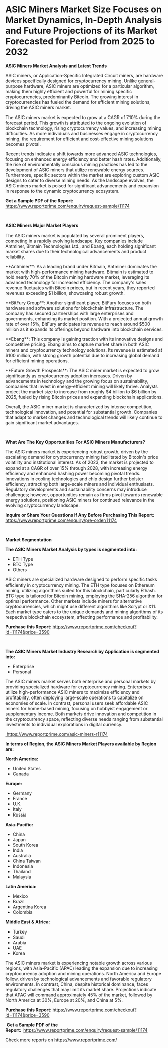 <p><h1>ASIC Miners Market Size Focuses on Market Dynamics, In-Depth Analysis and Future Projections of its Market Forecasted for Period from 2025 to 2032</h1></p><p><strong>ASIC Miners Market Analysis and Latest Trends</strong></p>
<p><p>ASIC miners, or Application-Specific Integrated Circuit miners, are hardware devices specifically designed for cryptocurrency mining. Unlike general-purpose hardware, ASIC miners are optimized for a particular algorithm, making them highly efficient and powerful for mining specific cryptocurrencies, predominantly Bitcoin. The growing interest in cryptocurrencies has fueled the demand for efficient mining solutions, driving the ASIC miners market.</p><p>The ASIC miners market is expected to grow at a CAGR of 7.10% during the forecast period. This growth is attributed to the ongoing evolution of blockchain technology, rising cryptocurrency values, and increasing mining difficulties. As more individuals and businesses engage in cryptocurrency mining, the requirement for efficient and cost-effective mining solutions becomes pivotal.</p><p>Recent trends indicate a shift towards more advanced ASIC technologies, focusing on enhanced energy efficiency and better hash rates. Additionally, the rise of environmentally conscious mining practices has led to the development of ASIC miners that utilize renewable energy sources. Furthermore, specific sectors within the market are exploring custom ASIC designs to cater to diverse mining needs. As the landscape evolves, the ASIC miners market is poised for significant advancements and expansion in response to the dynamic cryptocurrency ecosystem.</p></p>
<p><strong>Get a Sample PDF of the Report:&nbsp;</strong> <a href="https://www.reportprime.com/enquiry/request-sample/11174?utm_campaign=2318&utm_medium=2&utm_source=Github&utm_content=ia&utm_term=20032025&utm_id=asic-miners">https://www.reportprime.com/enquiry/request-sample/11174</a></p>
<p>&nbsp;</p>
<p><strong>ASIC Miners Major Market Players</strong></p>
<p><p>The ASIC miners market is populated by several prominent players, competing in a rapidly evolving landscape. Key companies include Antminer, Bitmain Technologies Ltd., and Ebang, each holding significant market shares due to their technological advancements and product reliability.</p><p>**Antminer**: As a leading brand under Bitmain, Antminer dominates the market with high-performance mining hardware. Bitmain is estimated to hold nearly 70% of the Bitcoin mining hardware market, leveraging its advanced technology for increased efficiency. The company's sales revenue fluctuates with Bitcoin prices, but in recent years, they reported revenues exceeding $1 billion, showcasing robust growth.</p><p>**BitFury Group**: Another significant player, BitFury focuses on both hardware and software solutions for blockchain infrastructure. The company has secured partnerships with large enterprises and governments, enhancing its market position. With a projected annual growth rate of over 15%, BitFury anticipates its revenue to reach around $500 million as it expands its offerings beyond hardware into blockchain services.</p><p>**Ebang**: This company is gaining traction with its innovative designs and competitive pricing. Ebang aims to capture market share in both ASIC miners and cryptocurrency technology solutions. Its revenue is estimated at $100 million, with strong growth potential due to increasing global demand for efficient mining operations.</p><p>**Future Growth Prospects**: The ASIC miner market is expected to grow significantly as cryptocurrency adoption increases. Driven by advancements in technology and the growing focus on sustainability, companies that invest in energy-efficient mining will likely thrive. Analysts project the market size to increase from roughly $4 billion to $6 billion by 2025, fueled by rising Bitcoin prices and expanding blockchain applications.</p><p>Overall, the ASIC miner market is characterized by intense competition, technological innovation, and potential for substantial growth. Companies that adapt to market changes and technological trends will likely continue to gain significant market advantages.</p></p>
<p>&nbsp;</p>
<p><strong>What Are The Key Opportunities For ASIC Miners Manufacturers?</strong></p>
<p><p>The ASIC miners market is experiencing robust growth, driven by the escalating demand for cryptocurrency mining facilitated by Bitcoin's price volatility and institutional interest. As of 2023, the market is projected to expand at a CAGR of over 15% through 2028, with increasing energy efficiency and enhanced hashing power becoming pivotal trends. Innovations in cooling technologies and chip design further bolster efficiency, attracting both large-scale miners and individual enthusiasts. Regulatory developments and sustainability concerns may introduce challenges; however, opportunities remain as firms pivot towards renewable energy solutions, positioning ASIC miners for continued relevance in the evolving cryptocurrency landscape.</p></p>
<p><strong>Inquire or Share Your Questions If Any Before Purchasing This Report:</strong> <a href="https://www.reportprime.com/enquiry/pre-order/11174?utm_campaign=2318&utm_medium=2&utm_source=Github&utm_content=ia&utm_term=20032025&utm_id=asic-miners">https://www.reportprime.com/enquiry/pre-order/11174</a></p>
<p>&nbsp;</p>
<p><strong>Market Segmentation</strong></p>
<p><strong>The ASIC Miners Market Analysis by types is segmented into:</strong></p>
<p><ul><li>ETH Type</li><li>BTC Type</li><li>Others</li></ul></p>
<p><p>ASIC miners are specialized hardware designed to perform specific tasks efficiently in cryptocurrency mining. The ETH type focuses on Ethereum mining, utilizing algorithms suited for this blockchain, particularly Ethash. BTC type is tailored for Bitcoin mining, employing the SHA-256 algorithm for optimal performance. Other markets include miners for alternative cryptocurrencies, which might use different algorithms like Scrypt or X11. Each market type caters to the unique demands and mining algorithms of its respective blockchain ecosystem, affecting performance and profitability.</p></p>
<p><strong>Purchase this Report:&nbsp;</strong><a href="https://www.reportprime.com/checkout?id=11174&price=3590&utm_campaign=2318&utm_medium=2&utm_source=Github&utm_content=ia&utm_term=20032025&utm_id=asic-miners">https://www.reportprime.com/checkout?id=11174&price=3590</a></p>
<p>&nbsp;</p>
<p><strong>The ASIC Miners Market Industry Research by Application is segmented into:</strong></p>
<p><ul><li>Enterprise</li><li>Personal</li></ul></p>
<p><p>The ASIC miners market serves both enterprise and personal markets by providing specialized hardware for cryptocurrency mining. Enterprises utilize high-performance ASIC miners to maximize efficiency and profitability, often deploying large-scale operations to capitalize on economies of scale. In contrast, personal users seek affordable ASIC miners for home-based mining, focusing on hobbyist engagement or supplementary income. Both markets drive innovation and competition in the cryptocurrency space, reflecting diverse needs ranging from substantial investments to individual explorations in digital currency.</p></p>
<p><a href="https://www.reportprime.com/asic-miners-r11174?utm_campaign=2318&utm_medium=2&utm_source=Github&utm_content=ia&utm_term=20032025&utm_id=asic-miners">&nbsp;https://www.reportprime.com/asic-miners-r11174</a></p>
<p><strong>In terms of Region, the ASIC Miners Market Players available by Region are:</strong></p>
<p>
    <p> <strong> North America: </strong>
        <ul>
            <li>United States</li>
            <li>Canada</li>
        </ul>
        </p> 
    <p> <strong> Europe: </strong>
        <ul>
            <li>Germany</li>
            <li>France</li>
            <li>U.K.</li>
            <li>Italy</li>
            <li>Russia</li>
        </ul>
        </p> 
    <p> <strong> Asia-Pacific: </strong>
        <ul>
            <li>China</li>
            <li>Japan</li>
            <li>South Korea</li>
            <li>India</li>
            <li>Australia</li>
            <li>China Taiwan</li>
            <li>Indonesia</li>
            <li>Thailand</li>
            <li>Malaysia</li>
        </ul>
        </p> 
    <p> <strong> Latin America: </strong>
        <ul>
            <li>Mexico</li>
            <li>Brazil</li>
            <li>Argentina Korea</li>
            <li>Colombia</li>
        </ul>
        </p> 
    <p> <strong> Middle East & Africa: </strong>
        <ul>
            <li>Turkey</li>
            <li>Saudi</li>
            <li>Arabia</li>
            <li>UAE</li>
            <li>Korea</li>
        </ul>
    </p>
    </p>
<p><p>The ASIC miners market is experiencing notable growth across various regions, with Asia-Pacific (APAC) leading the expansion due to increasing cryptocurrency adoption and mining operations. North America and Europe follow, driven by technological advancements and favorable regulatory environments. In contrast, China, despite historical dominance, faces regulatory challenges that may limit its market share. Projections indicate that APAC will command approximately 45% of the market, followed by North America at 30%, Europe at 20%, and China at 5%.</p></p>
<p><strong>Purchase this Report: </strong><a href="https://www.reportprime.com/checkout?id=11174&price=3590&utm_campaign=2318&utm_medium=2&utm_source=Github&utm_content=ia&utm_term=20032025&utm_id=asic-miners">https://www.reportprime.com/checkout?id=11174&price=3590</a></p>
<p>&nbsp;<strong>Get a Sample PDF of the Report:&nbsp;&nbsp;</strong><a href="https://www.reportprime.com/enquiry/request-sample/11174?utm_campaign=2318&utm_medium=2&utm_source=Github&utm_content=ia&utm_term=20032025&utm_id=asic-miners">https://www.reportprime.com/enquiry/request-sample/11174</a></p>
<p><strong></strong></p>
<p>Check more reports on <a href="https://www.reportprime.com/?utm_campaign=2318&utm_medium=2&utm_source=Github&utm_content=ia&utm_term=20032025&utm_id=asic-miners">https://www.reportprime.com/</a></p>